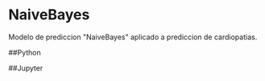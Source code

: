 # NaiveBayes

Modelo de prediccion "NaiveBayes" aplicado a prediccion de cardiopatias.

##Python

##Jupyter 
